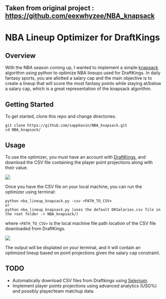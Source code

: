 
## Taken from original project : https://github.com/eexwhyzee/NBA_knapsack
# NBA Lineup Optimizer for DraftKings

## Overview 

With the NBA season coming up, I wanted to implement a simple [knapsack](https://en.wikipedia.org/wiki/Knapsack_problem) algorithm using python to optimize NBA lineups used for DraftKings. In daily fantasy sports, you are allotted a salary cap and the main objective is to create a lineup that will score the most fantasy points while staying at/below a salary cap, which is a great representation of the knapsack algorithm.

## Getting Started 

To get started, clone this repo and change directories:

```
git clone https://github.com/sappkevin/NBA_knapsack.git
cd NBA_knapsack/
```

## Usage

To use the optimizer, you must have an account with [DraftKings](https://www.draftkings.com/lobby), and download
the CSV file containing the player point projections along with their value.

![](https://i.imgur.com/0K1hHIZ.png)

Once you have the CSV file on your local machine, you can run the optimizer using terminal:

```
python nba_lineup_knapsack.py -csv <PATH_TO_CSV>
or
python nba_lineup_knapsack.py (uses the default DKSalaries.csv file in the root folder -> NBA_knapsack/) 
```

where `<PATH_TO_CSV>` is the local machine file path location of the CSV file downloaded from DraftKings. 

![](https://i.imgur.com/xpiX8ns.png)

The output will be displated on your terminal, and it will contain an optimized lineup based on point projections
given the salary cap constraint. 

## TODO

- Automatically download CSV files from Draftkings using [Selenium](http://www.seleniumhq.org/).
- Implement player points projections using advanced analytics (USG%) and possibly player/team matchup data. 
